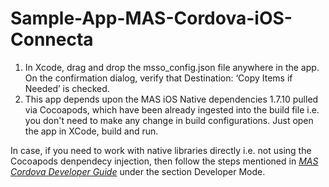 # Sample-App-MAS-Cordova-iOS-Connecta

1. In Xcode, drag and drop the msso_config.json file anywhere in the app. On the confirmation dialog, verify that Destination: ‘Copy Items if Needed’ is checked.
2. This app depends upon the MAS iOS Native dependencies 1.7.10 pulled via Cocoapods, which have been already ingested into the build file i.e. you don't need to make any change in build configurations. Just open the app in XCode, build and run.

In case, if you need to work with native libraries directly i.e. not using the Cocoapods denpendecy injection, then follow the steps mentioned in [*MAS Cordova Developer Guide*](http://mas.ca.com/docs/cordova/1.7.10/guides/) under the section Developer Mode.